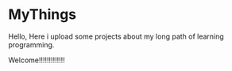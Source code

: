 # MyThings
Hello,
Here i upload some projects about my long path of learning programming.

Welcome!!!!!!!!!!!!!
